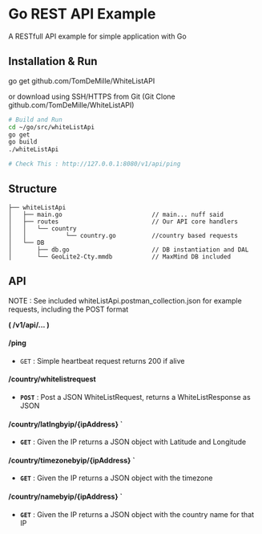 # Go REST API Example
A RESTfull API example for simple application with Go

## Installation & Run
go get github.com/TomDeMille/WhiteListAPI

or download using SSH/HTTPS from Git  (Git Clone github.com/TomDeMille/WhiteListAPI)


```bash
# Build and Run
cd ~/go/src/whiteListApi
go get
go build
./whiteListApi

# Check This : http://127.0.0.1:8080/v1/api/ping
```

## Structure
```
├── whiteListApi
│   ├── main.go                         // main... nuff said
│   ├── routes                          // Our API core handlers
│   │   └── country    
│   │           └── country.go          //country based requests
│   └── DB
│       ├── db.go                       // DB instantiation and DAL
│       └── GeoLite2-Cty.mmdb           // MaxMind DB included

```

## API

NOTE : See included whiteListApi.postman_collection.json for example requests, 
including the POST format

 **( /v1/api/... )**

#### /ping
* `GET` : Simple heartbeat request returns 200 if alive

#### /country/whitelistrequest
* **`POST`** : Post a JSON WhiteListRequest, returns a WhiteListResponse as JSON

#### /country/latlngbyip/{ipAddress} `
* **`GET`** : Given the IP returns a JSON object with Latitude and Longitude
 
#### /country/timezonebyip/{ipAddress} `
* **`GET`** : Given the IP returns a JSON object with the timezone

#### /country/namebyip/{ipAddress} `
* **`GET`** : Given the IP returns a JSON object with the country name for that IP
